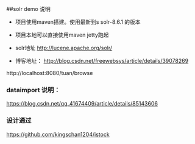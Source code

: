 ##solr demo  说明

- 项目使用maven搭建。使用最新到s solr-8.6.1 的版本
- 项目本地可以直接使用maven jetty跑起
- solr地址 http://lucene.apache.org/solr/

- 博客地址：  http://blog.csdn.net/freewebsys/article/details/39078269


http://localhost:8080/tuan/browse


### dataimport 说明：

https://blog.csdn.net/qq_41674409/article/details/85143606

### 设计通过

https://github.com/kingschan1204/istock
